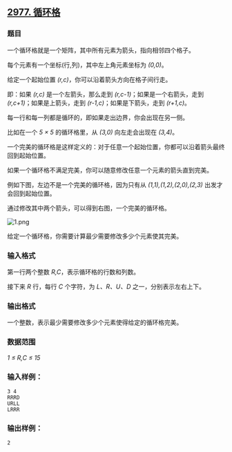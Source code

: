 ## [2977. 循环格](https://www.acwing.com/problem/content/2980/)

### 题目

一个循环格就是一个矩阵，其中所有元素为箭头，指向相邻四个格子。

每个元素有一个坐标(行,列)，其中左上角元素坐标为 *(0,0)*。

给定一个起始位置 *(r,c)*，你可以沿着箭头方向在格子间行走。

即：如果 *(r,c)* 是一个左箭头，那么走到 *(r,c-1)*；如果是一个右箭头，走到 *(r,c+1)*；如果是上箭头，走到 *(r-1,c)*；如果是下箭头，走到 *(r+1,c)*。

每一行和每一列都是循环的，即如果走出边界，你会出现在另一侧。

比如在一个 *5 × 5* 的循环格里，从 *(3,0)* 向左走会出现在 *(3,4)*。

一个完美的循环格是这样定义的：对于任意一个起始位置，你都可以沿着箭头最终回到起始位置。

如果一个循环格不满足完美，你可以随意修改任意一个元素的箭头直到完美。

例如下图，左边不是一个完美的循环格，因为只有从 *(1,1),(1,2),(2,0),(2,3)* 出发才会回到起始位置。

通过修改其中两个箭头，可以得到右图，一个完美的循环格。

 ![1.png](https://cdn.acwing.com/media/article/image/2020/12/10/19_be1c76503a-1.png)

给定一个循环格，你需要计算最少需要修改多少个元素使其完美。

### 输入格式

第一行两个整数 *R,C*，表示循环格的行数和列数。

接下来 *R* 行，每行 *C* 个字符，为 *L、R、U、D* 之一，分别表示左右上下。

### 输出格式

一个整数，表示最少需要修改多少个元素使得给定的循环格完美。

### 数据范围

*1 ≤ R,C ≤ 15*

### 输入样例：

```
3 4
RRRD
URLL
LRRR
```

### 输出样例：

```
2
```
